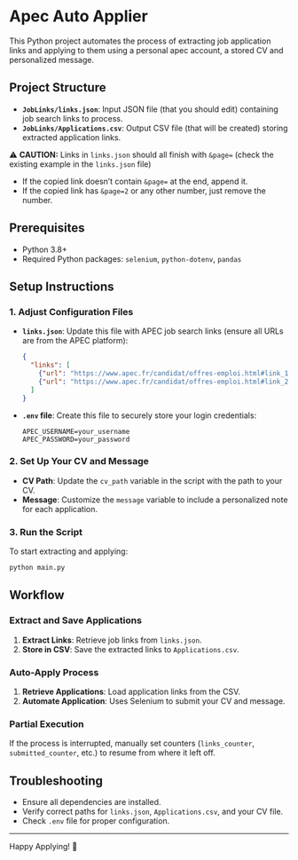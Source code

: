 
# Apec Auto Applier

This Python project automates the process of extracting job application links and applying to them using a personal apec account, a stored CV and personalized message.

## Project Structure
- **`JobLinks/links.json`**: Input JSON file (that you should edit) containing job search links to process. 
- **`JobLinks/Applications.csv`**: Output CSV file (that will be created) storing extracted application links.

⚠️ **CAUTION:** Links in `links.json` should all finish with `&page=` (check the existing example in the `links.json` file)
  - If the copied link doesn’t contain `&page=` at the end, append it.  
  - If the copied link has `&page=2` or any other number, just remove the number.  


## Prerequisites
- Python 3.8+
- Required Python packages: `selenium`, `python-dotenv`, `pandas`

## Setup Instructions

### 1. **Adjust Configuration Files**
- **`links.json`**: Update this file with APEC job search links (ensure all URLs are from the APEC platform):
  ```json
  {
    "links": [
      {"url": "https://www.apec.fr/candidat/offres-emploi.html#link_1", "number_of_offers": 50},
      {"url": "https://www.apec.fr/candidat/offres-emploi.html#link_2", "number_of_offers": 30}
    ]
  }


- **`.env` file**: Create this file to securely store your login credentials:
  ```env
  APEC_USERNAME=your_username
  APEC_PASSWORD=your_password
  ```

### 2. **Set Up Your CV and Message**
- **CV Path**: Update the `cv_path` variable in the script with the path to your CV.
- **Message**: Customize the `message` variable to include a personalized note for each application.

### 3. **Run the Script**
To start extracting and applying:
```bash
python main.py
```

## Workflow

### Extract and Save Applications
1. **Extract Links**: Retrieve job links from `links.json`.
2. **Store in CSV**: Save the extracted links to `Applications.csv`.

### Auto-Apply Process
1. **Retrieve Applications**: Load application links from the CSV.
2. **Automate Application**: Uses Selenium to submit your CV and message.

### Partial Execution
If the process is interrupted, manually set counters (`links_counter`, `submitted_counter`, etc.) to resume from where it left off.

## Troubleshooting
- Ensure all dependencies are installed.
- Verify correct paths for `links.json`, `Applications.csv`, and your CV file.
- Check `.env` file for proper configuration.

---

Happy Applying! 🚀
